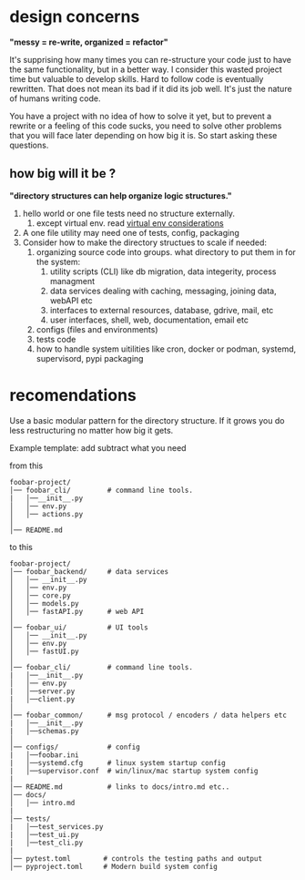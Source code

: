 # design concerns

**"messy = re-write, organized = refactor"**

It's supprising how many times you can re-structure your code just to have the same functionality, but in a better way. I consider this wasted project time but valuable to develop skills. Hard to follow code is eventually rewritten. That does not mean its bad if it did its job well. It's just the nature of humans writing code.

You have a project with no idea of how to solve it yet, but to prevent a rewrite or a feeling of this code sucks, you need to solve other problems that you will face later depending on how big it is. So start asking these questions.

## how big will it be ?

**"directory structures can help organize logic structures."**



1. hello world or one file tests need no structure externally.
    1. except virtual env. read [virtual env considerations](#)
1. A one file utility may need one of tests, config, packaging
1. Consider how to make the directory structues to scale if needed:
    1. organizing source code into groups. what directory to put them in for the system:
        1. utility scripts (CLI) like db migration, data integerity, process managment
        1. data services dealing with caching, messaging, joining data, webAPI etc 
        1. interfaces to external resources, database, gdrive, mail, etc
        1. user interfaces, shell, web, documentation, email etc
    1. configs (files and environments)
    1. tests code
    1. how to handle system uitilities like cron, docker or podman, systemd, supervisord, pypi packaging

# recomendations

Use a basic modular pattern for the directory structure. If it grows you do less restructuring no matter how big it gets.

Example template: add subtract what you need

from this
```
foobar-project/
│── foobar_cli/         # command line tools.
|   │──__init__.py
│   │── env.py  
│   │── actions.py  
│
│── README.md 

```

to this
```
foobar-project/
│── foobar_backend/     # data services 
│   │── __init__.py
│   │── env.py           
│   │── core.py
│   │── models.py
│   │── fastAPI.py      # web API
│
│── foobar_ui/          # UI tools 
│   │── __init__.py
│   │── env.py           
│   │── fastUI.py      
│
│── foobar_cli/         # command line tools.
|   │──__init__.py
│   │── env.py           
|   │──server.py
|   │──client.py
│
│── foobar_common/      # msg protocol / encoders / data helpers etc
|   │──__init__.py
|   │──schemas.py       
│
│── configs/            # config  
|   │──foobar.ini       
|   │──systemd.cfg      # linux system startup config
|   │──supervisor.conf  # win/linux/mac startup system config
|
│── README.md           # links to docs/intro.md etc..
│── docs/
│   │── intro.md
|
│── tests/
|   │──test_services.py
|   │──test_ui.py
|   │──test_cli.py
|
│── pytest.toml        # controls the testing paths and output
│── pyproject.toml     # Modern build system config

```